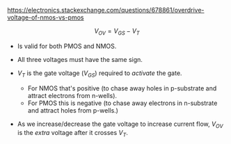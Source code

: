 https://electronics.stackexchange.com/questions/678861/overdrive-voltage-of-nmos-vs-pmos

$$
V_{OV} = V_{GS} - V_{T}
$$

- Is valid for both PMOS and NMOS.
- All three voltages must have the same sign.

- $V_{T}$ is the gate voltage ($V_{GS}$) required to _activate_ the gate.
	- For NMOS that's positive (to chase away holes in p-substrate and attract electrons from n-wells).
	- For PMOS this is negative (to chase away electrons in n-substrate and attract holes from p-wells.)
- As we increase/decrease the gate voltage to increase current flow, $V_{OV}$ is the _extra_ voltage after it crosses $V_T$.